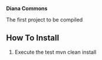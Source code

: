 **Diana Commons**

The first project to be compiled

## How To Install

1. Execute the test mvn clean install
